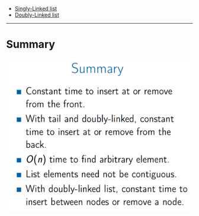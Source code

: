 * [Singly-Linked list](https://github.com/byam/algorithms/blob/master/data_structures/linked_lists/singly_linked_list)
* [Doubly-Linked list](https://github.com/byam/algorithms/blob/master/data_structures/linked_lists/doubly_linked_list)

---
# Summary
![pic1](https://github.com/byam/algorithms/blob/master/data_structures/linked_lists/pic/pic1.png)
